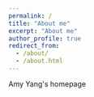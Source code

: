 ```yaml
---
permalink: /
title: "About me"
excerpt: "About me"
author_profile: true
redirect_from: 
  - /about/
  - /about.html
---
```


Amy Yang's homepage


